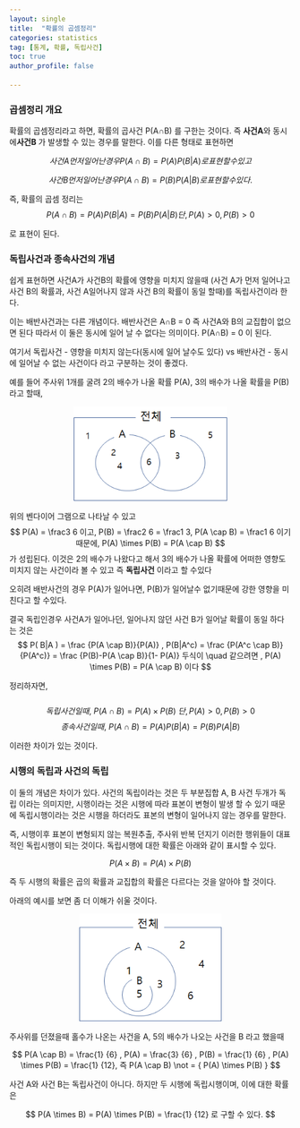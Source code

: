 ```yaml
---
layout: single
title:  "확률의 곱셈정리"
categories: statistics
tag: [통계, 확률, 독립사건]
toc: true
author_profile: false

---
```

###  **곱셈정리 개요**

확률의 곱셈정리라고 하면, 확률의 곱사건  P(A∩B) 를 구한는 것이다. 즉 **사건A**와 동시에**사건B** 가 발생할 수 있는 경우를 말한다.
이를 다른 형태로 표현하면


$$
사건 A먼저 일어난 경우 P(A \cap B) =  P(A) P(B|A) 로 표현할 수 있고
$$

$$
사건 B먼저 일어난 경우 P(A \cap B) = P(B)P(A|B)  로 표현할 수 있다.
$$

즉, 확률의 곱셈 정리는
$$
P(A \cap B) = P(A)P(B|A) = P(B)P(A|B)  단, P(A)>0,P(B)>0
$$

로 표현이 된다.

### **독립사건과 종속사건의 개념**

쉽게 표현하면 사건A가 사건B의 확률에 영향을 미치지 않을때 (사건 A가 먼저 일어나고 사건 B의 확률과, 사건 A일어나지 않과 사건 B의 확률이 동일 할때)를 독립사건이라 한다.

이는 배반사건과는 다른 개념이다. 배반사건은 A∩B = 0 즉 사건A와 B의 교집합이 없으면 된다
따라서 이 둘은 동시에 일어 날 수 없다는 의미이다. P(A∩B) = 0 이 된다.

여기서 독립사건 - 영향을 미치지 않는다(동시에 일어 날수도 있다) vs 배반사건 - 동시에 일어날 수 없는 사건이다 라고 구분하는 것이 좋겠다.

예를 들어 주사위 1개를 굴려 2의 배수가 나올 확률 P(A), 3의 배수가 나올 확률을 P(B)라고 할때,

<p align='center'>
<img src="../../images/2022-03-13-prob-product/image-20220313215541720.png" alt="image-20220313215541720" style="zoom:80%;" />
</p>

위의 벤다이어 그램으로 나타날 수 있고
$$
P(A) = \frac3  6 이고, P(B) = \frac2  6 = \frac1  3, P(A \cap B) = \frac1  6 이기 때문에, P(A) \times P(B) = P(A \cap B)
$$
가 성립된다. 
이것은 2의 배수가 나왔다고 해서 3의 배수가 나올 확률에 어떠한 영향도 미치지 않는 사건이라 볼 수 있고 즉 **독립사건** 이라고 할 수있다

오히려 배반사건의 경우 P(A)가 일어나면, P(B)가 일어날수 없기때문에 강한 영향을 미친다고 할 수있다.

결국 독립인경우 사건A가 일어나던, 일어나지 않던 사건 B가 일어날 확률이 동일 하다는 것은
$$
P( B|A ) = \frac {P(A \cap B)}{P(A)} , P(B|A^c) = \frac {P(A^c \cap B)}{P(A^c)} = \frac {P(B)-P(A \cap B)}{1- P(A)} 두식이 \quad  같으려면 , P(A) \times P(B) = P(A \cap B) 이다
$$

정리하자면, <br><br>
$$
독립사건일때, \ P(A \cap B) = P(A) \times P(B) \ 단, P(A)>0,P(B)>0
$$
$$
종속사건일때, \ P(A \cap B) = P(A)P(B|A) = P(B)P(A|B)
$$

이러한 차이가 있는 것이다.

### **시행의 독립과 사건의 독립**

이 둘의 개념은 차이가 있다.
사건의 독립이라는 것은 두 부분집합 A, B 사건 두개가 독립 이라는 의미지만, 시행이라는 것은 시행에 따라 표본이 변형이 발생 할 수 있기 때문에 독립시행이라는 것은 시행을 하더라도 표본의 변형이 일어나지 않는 경우를 말한다.

즉, 시행이후 표본이 변형되지 않는 복원추출, 주사위 반복 던지기 이러한 행위들이 대표적인 독립시행이 되는 것이다.
독립시행에 대한 확률은 아래와 같이 표시할 수 있다.

$$
P(A \times B) = P(A) \times P(B) 
$$

즉 두 시행의 확률은 곱의 확률과 교집합의 확률은 다르다는 것을 알아야 할 것이다.

아래의 예시를 보면 좀 더 이해가 쉬울 것이다.

<p align='center'>
<img src="../../images/2022-03-13-prob-product/image-2.png" alt="image-20220313215541720" style="zoom:80%;" />
</p>

주사위를 던졌을때 홀수가 나온는 사건을 A, 5의 배수가 나오는 사건을 B 라고 했을때

$$
P(A \cap B) = \frac{1} {6} , P(A) = \frac{3} {6} , P(B) = \frac{1} {6}  , P(A) \times P(B) = \frac{1} {12},  즉 P(A \cap B) \not = { P(A) \times P(B) }
$$

사건 A와 사건 B는 독립사건이 아니다. 하지만 두 시행에 독립시행이며, 이에 대한 확률은 

$$
 P(A \times B) = P(A) \times P(B) = \frac{1} {12} 로 구할 수 있다.
$$

